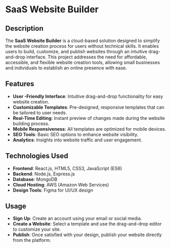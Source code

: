 # SaaS Website Builder

## Description
The **SaaS Website Builder** is a cloud-based solution designed to simplify the website creation process for users without technical skills. It enables users to build, customize, and publish websites through an intuitive drag-and-drop interface. This project addresses the need for affordable, accessible, and flexible website creation tools, allowing small businesses and individuals to establish an online presence with ease.

## Features
- **User -Friendly Interface**: Intuitive drag-and-drop functionality for easy website creation.
- **Customizable Templates**: Pre-designed, responsive templates that can be tailored to user needs.
- **Real-Time Editing**: Instant preview of changes made during the website building process.
- **Mobile Responsiveness**: All templates are optimized for mobile devices.
- **SEO Tools**: Basic SEO options to enhance website visibility.
- **Analytics**: Insights into website traffic and user engagement.

## Technologies Used
- **Frontend**: React.js, HTML5, CSS3, JavaScript (ES6)
- **Backend**: Node.js, Express.js
- **Database**: MongoDB
- **Cloud Hosting**: AWS (Amazon Web Services)
- **Design Tools**: Figma for UI/UX design

## Usage
- **Sign Up**: Create an account using your email or social media.
- **Create a Website**: Select a template and use the drag-and-drop editor to customize your site.
- **Publish**: Once satisfied with your design, publish your website directly from the platform.
